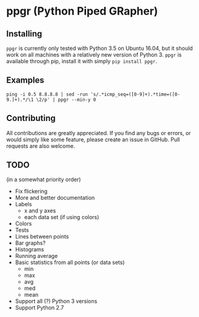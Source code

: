 # ppgr (Python Piped GRapher)

## Installing
`ppgr` is currently only tested with Python 3.5 on Ubuntu 16.04, but it should work on all
machines with a relatively new version of Python 3. `ppgr` is available through pip, install
it with simply `pip install ppgr`.

## Examples
`ping -i 0.5 8.8.8.8 | sed -run 's/.*icmp_seq=([0-9]+).*time=([0-9.]+).*/\1 \2/p' | ppgr --min-y 0`

## Contributing
All contributions are greatly appreciated. If you find any bugs or errors, or would simply like
some feature, please create an issue in GitHub. Pull requests are also welcome.

## TODO
(in a somewhat priority order)

* Fix flickering
* More and better documentation
* Labels
    * x and y axes
    * each data set (if using colors)
* Colors
* Tests
* Lines between points
* Bar graphs?
* Histograms
* Running average
* Basic statistics from all points (or data sets)
    * min
    * max
    * avg
    * med
    * mean
* Support all (?) Python 3 versions
* Support Python 2.7
